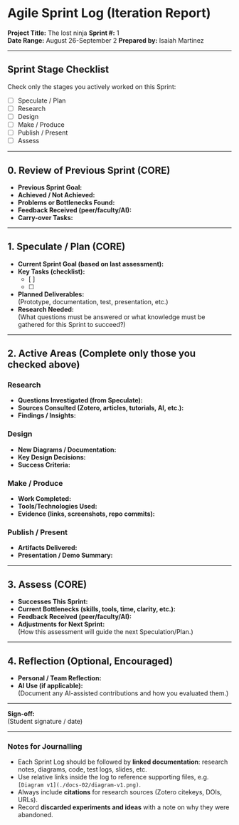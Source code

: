 # Agile Sprint Log (Iteration Report)


**Project Title:** The lost ninja 
**Sprint #:** 1  
**Date Range:** August 26-September 2 
**Prepared by:** Isaiah Martinez

---

## Sprint Stage Checklist
Check only the stages you actively worked on this Sprint:

- [ ] Speculate / Plan  
- [ ] Research  
- [ ] Design  
- [ ] Make / Produce  
- [ ] Publish / Present  
- [ ] Assess  

---

## 0. Review of Previous Sprint (CORE)
- **Previous Sprint Goal:**  
- **Achieved / Not Achieved:**  
- **Problems or Bottlenecks Found:**  
- **Feedback Received (peer/faculty/AI):**  
- **Carry-over Tasks:**  

---

## 1. Speculate / Plan (CORE)
- **Current Sprint Goal (based on last assessment):**  
- **Key Tasks (checklist):**  
  - [ ]  
  - [ ]  
- **Planned Deliverables:**  
  (Prototype, documentation, test, presentation, etc.)  
- **Research Needed:**  
  (What questions must be answered or what knowledge must be gathered for this Sprint to succeed?)  

---

## 2. Active Areas (Complete only those you checked above)

### Research  
- **Questions Investigated (from Speculate):**  
- **Sources Consulted (Zotero, articles, tutorials, AI, etc.):**  
- **Findings / Insights:**  

### Design  
- **New Diagrams / Documentation:**  
- **Key Design Decisions:**  
- **Success Criteria:**  

### Make / Produce  
- **Work Completed:**  
- **Tools/Technologies Used:**  
- **Evidence (links, screenshots, repo commits):**  

### Publish / Present  
- **Artifacts Delivered:**  
- **Presentation / Demo Summary:**  

---

## 3. Assess (CORE)
- **Successes This Sprint:**  
- **Current Bottlenecks (skills, tools, time, clarity, etc.):**  
- **Feedback Received (peer/faculty/AI):**  
- **Adjustments for Next Sprint:**  
  (How this assessment will guide the next Speculation/Plan.)  

---

## 4. Reflection (Optional, Encouraged)
- **Personal / Team Reflection:**  
- **AI Use (if applicable):**  
  (Document any AI-assisted contributions and how you evaluated them.)  

---

**Sign-off:**  
(Student signature / date)

---

### Notes for Journalling
- Each Sprint Log should be followed by **linked documentation**: research notes, diagrams, code, test logs, slides, etc.  
- Use relative links inside the log to reference supporting files, e.g. `[Diagram v1](./docs-02/diagram-v1.png)`.  
- Always include **citations** for research sources (Zotero citekeys, DOIs, URLs).  
- Record **discarded experiments and ideas** with a note on why they were abandoned.
